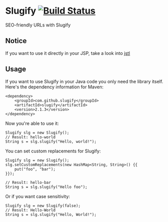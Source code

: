 Slugify [![Build Status](https://secure.travis-ci.org/slugify/slugify.svg?branch=master)](http://travis-ci.org/slugify/slugify)
=======

SEO-friendly URLs with Slugify

Notice
------
If you want to use it directly in your JSP, take a look into [jstl][1]

Usage
-----
If you want to use Slugify in your Java code you only need the library itself.
Here's the dependency information for Maven:

    <dependency>
		<groupId>com.github.slugify</groupId>
		<artifactId>slugify</artifactId>
		<version>2.1.3</version>
    </dependency>

Now you're able to use it:

    Slugify slg = new Slugify();
    // Result: hello-world
    String s = slg.slugify("Hello, world!");

You can set custom replacements for Slugify:

    Slugify slg = new Slugify();
    slg.setCustomReplacements(new HashMap<String, String>() {{
    	put("foo", "bar");
    }});

    // Result: hello-bar
    String s = slg.slugify("Hello foo");

Or if you want case sensitivity:

    Slugify slg = new Slugify(false);
    // Result: Hello-World
    String s = slg.slugify("Hello, World!");

[1]: http://github.com/slugify/slugify/tree/master/jstl
